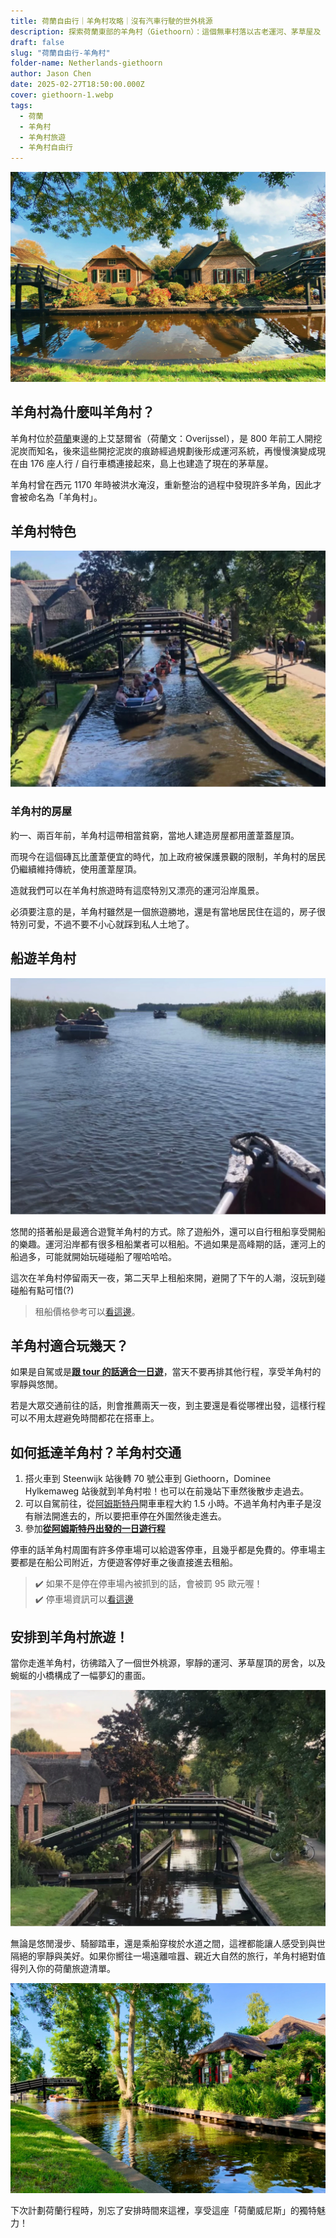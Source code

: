 ```yaml
---
title: 荷蘭自由行｜羊角村攻略｜沒有汽車行駛的世外桃源
description: 探索荷蘭東部的羊角村（Giethoorn）：這個無車村落以古老運河、茅草屋及 176 座橋梁展現獨特魅力，是百萬遊客嚮往的悠閒度假勝地
draft: false
slug: "荷蘭自由行-羊角村"
folder-name: Netherlands-giethoorn
author: Jason Chen
date: 2025-02-27T18:50:00.000Z
cover: giethoorn-1.webp
tags:
  - 荷蘭
  - 羊角村
  - 羊角村旅遊
  - 羊角村自由行
---
```

![](giethoorn-1.webp)

## 羊角村為什麼叫羊角村？

羊角村位於[荷蘭](https://exittaiwan.com/tags/%E8%8D%B7%E8%98%AD/)東邊的上艾瑟爾省（荷蘭文：Overijssel），是 800 年前工人開挖泥炭而知名，後來這些開挖泥炭的痕跡經過規劃後形成運河系統，再慢慢演變成現在由 176 座人行 / 自行車橋連接起來，島上也建造了現在的茅草屋。

羊角村曾在西元 1170 年時被洪水淹沒，重新整治的過程中發現許多羊角，因此才會被命名為「羊角村」。

## 羊角村特色

![](image2.webp)

### 羊角村的房屋

約一、兩百年前，羊角村這帶相當貧窮，當地人建造房屋都用蘆葦蓋屋頂。

而現今在這個磚瓦比蘆葦便宜的時代，加上政府被保護景觀的限制，羊角村的居民仍繼續維持傳統，使用蘆葦屋頂。

造就我們可以在羊角村旅遊時有這麼特別又漂亮的運河沿岸風景。

必須要注意的是，羊角村雖然是一個旅遊勝地，還是有當地居民住在這的，房子很特別可愛，不過不要不小心就踩到私人土地了。

## 船遊羊角村

![](image1.webp)

悠閒的搭著船是最適合遊覽羊角村的方式。除了遊船外，還可以自行租船享受開船的樂趣。運河沿岸都有很多租船業者可以租船。不過如果是高峰期的話，運河上的船過多，可能就開始玩碰碰船了喔哈哈哈。

這次在羊角村停留兩天一夜，第二天早上租船來開，避開了下午的人潮，沒玩到碰碰船有點可惜(?)

> 租船價格參考可以[看這邊](https://giethoornvillage.com/rent-a-boat-in-giethoorn/)。

## 羊角村適合玩幾天？

如果是自駕或是[**跟 tour 的話適合一日遊**](https://affiliate.klook.com/redirect?aid=41451&aff_adid=1007160&k_site=https%3A%2F%2Fwww.klook.com%2Factivity%2F94943-giethoorn-day-trip-with-canal-tour-from-amsterdam%2F%3Fspm%3DSearchResult.SearchResult_LIST%26clickId%3Dc6dd6fb3f3)，當天不要再排其他行程，享受羊角村的寧靜與悠閒。

若是大眾交通前往的話，則會推薦兩天一夜，到主要還是看從哪裡出發，這樣行程可以不用太趕避免時間都花在搭車上。

## 如何抵達羊角村？羊角村交通

1. 搭火車到 Steenwijk 站後轉 70 號公車到 Giethoorn，Dominee Hylkemaweg 站後就到羊角村啦！也可以在前幾站下車然後散步走過去。
2. 可以自駕前往，從[阿姆斯特丹](https://exittaiwan.com/tags/%E9%98%BF%E5%A7%86%E6%96%AF%E7%89%B9%E4%B8%B9/)開車車程大約 1.5 小時。不過羊角村內車子是沒有辦法開進去的，所以要把車停在外圍然後走進去。
3. 參加[**從阿姆斯特丹出發的一日遊行程**](https://affiliate.klook.com/redirect?aid=41451&aff_adid=1007160&k_site=https%3A%2F%2Fwww.klook.com%2Factivity%2F94943-giethoorn-day-trip-with-canal-tour-from-amsterdam%2F%3Fspm%3DSearchResult.SearchResult_LIST%26clickId%3Dc6dd6fb3f3)

停車的話羊角村周圍有許多停車場可以給遊客停車，且幾乎都是免費的。停車場主要都是在船公司附近，方便遊客停好車之後直接進去租船。

>  ✔️ 如果不是停在停車場內被抓到的話，會被罰 95 歐元喔！\
>  ✔️ 停車場資訊可以[看這邊](https://giethoornvillage.com/giethoorn-parking/)

## 安排到羊角村旅遊！

當你走進羊角村，彷彿踏入了一個世外桃源，寧靜的運河、茅草屋頂的房舍，以及蜿蜒的小橋構成了一幅夢幻的畫面。

![](image3.webp)

無論是悠閒漫步、騎腳踏車，還是乘船穿梭於水道之間，這裡都能讓人感受到與世隔絕的寧靜與美好。如果你嚮往一場遠離喧囂、親近大自然的旅行，羊角村絕對值得列入你的荷蘭旅遊清單。

![](giethoorn-2.webp)

下次計劃荷蘭行程時，別忘了安排時間來這裡，享受這座「荷蘭威尼斯」的獨特魅力！

